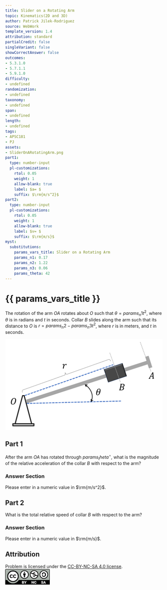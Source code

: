 ```yaml
---
title: Slider on a Rotating Arm
topic: Kinematics(2D and 3D)
author: Patrick Jilek-Rodriguez
source: WebWork
template_version: 1.4
attribution: standard
partialCredit: false
singleVariant: false
showCorrectAnswer: false
outcomes:
- 5.3.1.0
- 5.7.1.1
- 5.9.1.0
difficulty:
- undefined
randomization:
- undefined
taxonomy:
- undefined
span:
- undefined
length:
- undefined
tags:
- APSC181
- PJ
assets:
- SliderOnARotatingArm.png
part1:
  type: number-input
  pl-customizations:
    rtol: 0.05
    weight: 1
    allow-blank: true
    label: $a= $
    suffix: $\rm{m/s^2}$
part2:
  type: number-input
  pl-customizations:
    rtol: 0.05
    weight: 1
    allow-blank: true
    label: $v= $
    suffix: $\rm{m/s}$
myst:
  substitutions:
    params_vars_title: Slider on a Rotating Arm
    params_n1: 0.17
    params_n2: 1.22
    params_n3: 0.06
    params_theta: 42
---
```

# {{ params_vars_title }}
The rotation of the arm $OA$ rotates about $O$ such that $\theta={{params_n1}}t^2$, where $\theta$ is in radians and $t$ in seconds.
Collar $B$ slides along the arm such that its distance to $O$ is $r={{params_n2}} - {{params_n3}}t^2$, where $r$ is in meters, and $t$ in seconds.

<img src="SliderOnARotatingArm.png" width=600 alt="An arm OA rotates about point O, and a collar slides along the arm. Its distance to O is r." >

## Part 1

After the arm $OA$ has rotated through ${{params_theta}}^\circ$, what is the magnitude of the relative acceleration of the collar $B$ with respect to the arm?

### Answer Section

Please enter in a numeric value in $\rm{m/s^2}$.

## Part 2

What is the total relative speed of collar $B$ with respect to the arm?

### Answer Section

Please enter in a numeric value in $\rm{m/s}$.

## Attribution

Problem is licensed under the [CC-BY-NC-SA 4.0 license](https://creativecommons.org/licenses/by-nc-sa/4.0/).<br> ![The Creative Commons 4.0 license requiring attribution-BY, non-commercial-NC, and share-alike-SA license.](https://raw.githubusercontent.com/firasm/bits/master/by-nc-sa.png)
